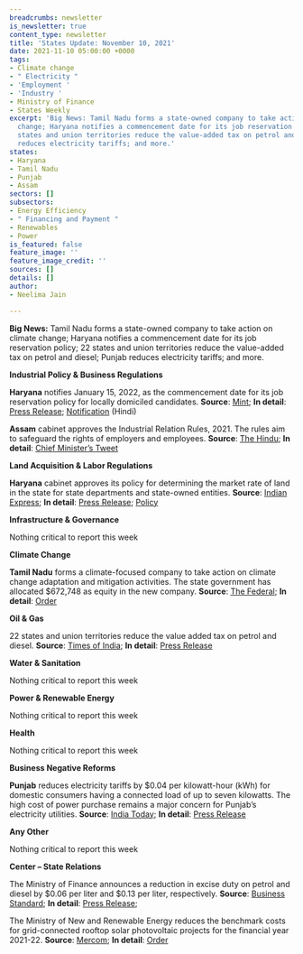 ```yaml
---
breadcrumbs: newsletter
is_newsletter: true
content_type: newsletter
title: 'States Update: November 10, 2021'
date: 2021-11-10 05:00:00 +0000
tags:
- Climate change
- " Electricity "
- 'Employment '
- 'Industry '
- Ministry of Finance
- States Weekly
excerpt: 'Big News: Tamil Nadu forms a state-owned company to take action on climate
  change; Haryana notifies a commencement date for its job reservation policy; 22
  states and union territories reduce the value-added tax on petrol and diesel; Punjab
  reduces electricity tariffs; and more.'
states:
- Haryana
- Tamil Nadu
- Punjab
- Assam
sectors: []
subsectors:
- Energy Efficiency
- " Financing and Payment "
- Renewables
- Power
is_featured: false
feature_image: ''
feature_image_credit: ''
sources: []
details: []
author:
- Neelima Jain

---
```

**Big News:** Tamil Nadu forms a state-owned company to take action on climate change; Haryana notifies a commencement date for its job reservation policy; 22 states and union territories reduce the value-added tax on petrol and diesel; Punjab reduces electricity tariffs; and more.

**Industrial Policy & Business Regulations**

**Haryana** notifies January 15, 2022, as the commencement date for its job reservation policy for locally domiciled candidates. **Source**: [Mint](https://www.livemint.com/news/india/haryana-govt-s-75-job-reservation-to-come-into-force-from-15-jan-11636197646952.html); **In detail**: [Press Release](https://haryanacmoffice.gov.in/06-november-2021-0); [Notification](https://storage.hrylabour.gov.in/uploads/labour_laws/Y2021/Nov/W2/D08/1636355412.pdf) (Hindi)

**Assam** cabinet approves the Industrial Relation Rules, 2021. The rules aim to safeguard the rights of employers and employees. **Source**: [The Hindu](https://www.thehindu.com/news/national/other-states/assam-cabinet-approves-industrial-relation-rules-to-protect-rights-of-employers-workers/article37335779.ece); **In detail**: [Chief Minister’s Tweet](https://twitter.com/himantabiswa/status/1456228955996835845?s=20)

**Land Acquisition & Labor Regulations**

**Haryana** cabinet approves its policy for determining the market rate of land in the state for state departments and state-owned entities. **Source**: [Indian Express](https://indianexpress.com/article/cities/chandigarh/haryana-cabinet-policy-for-govt-land-rates-fresh-scheme-for-edc-charges-assessment-norms-for-govt-offices-approved-7605208/); **In detail**: [Press Release](https://haryanacmoffice.gov.in/02-november-2021-0); [Policy](https://cdnbbsr.s3waas.gov.in/s3d79c6256b9bdac53a55801a066b70da3/uploads/2021/09/2021091435.pdf)

**Infrastructure & Governance**

Nothing critical to report this week

**Climate Change**

**Tamil Nadu** forms a climate-focused company to take action on climate change adaptation and mitigation activities. The state government has allocated $672,748 as equity in the new company. **Source**: [The Federal](https://thefederal.com/states/south/tamil-nadu/tn-govt-forms-green-climate-company-to-conserve-forests-and-wetlands/); **In detail**: [Order](https://twitter.com/supriyasahuias/status/1456191517211566084?s=20)

**Oil & Gas**

22 states and union territories reduce the value added tax on petrol and diesel. **Source**: [Times of India](https://timesofindia.indiatimes.com/business/india-business/22-states/-uts-so-far-have-reduced-vat-on-petrol-diesel-centre/articleshow/87543527.cms); **In detail**: [Press Release](https://pib.gov.in/PressReleasePage.aspx?PRID=1769621)

**Water & Sanitation**

Nothing critical to report this week

**Power & Renewable Energy**

Nothing critical to report this week

**Health**

Nothing critical to report this week

**Business Negative Reforms**

**Punjab** reduces electricity tariffs by $0.04 per kilowatt-hour (kWh) for domestic consumers having a connected load of up to seven kilowatts. The high cost of power purchase remains a major concern for Punjab’s electricity utilities. **Source**: [India Today](https://www.indiatoday.in/india/story/power-rates-reduced-unit-punjab-chief-minister-charanjit-channi-1872043-2021-11-01); **In detail**: [Press Release](http://diprpunjab.gov.in/?q=content/punjab-cabinet-reduces-power-tariff-domestic-sector-consumers-having-connected-load-upto-7)

**Any Other**

Nothing critical to report this week

**Center – State Relations**

The Ministry of Finance announces a reduction in excise duty on petrol and diesel by $0.06 per liter and $0.13 per liter, respectively. **Source**: [Business Standard](https://www.business-standard.com/article/economy-policy/22-states-reduce-vat-on-petrol-diesel-after-centre-s-excise-duty-121110501175_1.html); **In detail**: [Press Release](https://pib.gov.in/PressReleasePage.aspx?PRID=1769306);

The Ministry of New and Renewable Energy reduces the benchmark costs for grid-connected rooftop solar photovoltaic projects for the financial year 2021-22. **Source**: [Mercom](https://mercomindia.com/mnre-lowers-benchmark-costs-rooftop-solar-projects-fy-2022/); **In detail**: [Order](https://mnre.gov.in/img/documents/uploads/file_f-1635476034313.pdf)
